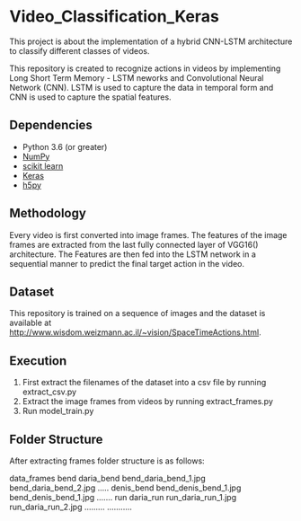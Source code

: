 # Video_Classification_Keras
This project is about the implementation of a hybrid CNN-LSTM architecture to classify different classes of videos. 

This repository is created to recognize actions in videos by implementing Long Short Term Memory - LSTM neworks and Convolutional Neural Network (CNN). LSTM is used to capture the data in temporal form and CNN is used to capture the spatial features.

## Dependencies
* Python 3.6 (or greater)
* [NumPy](http://www.numpy.org/)
* [scikit learn](http://scikit-learn.org/stable/index.html)
* [Keras](https://keras.io/)
* [h5py](http://docs.h5py.org/en/stable/)

## Methodology
Every video is first converted into image frames. The features of the image frames are extracted from the last fully connected layer of VGG16() architecture. The Features are then fed into the LSTM network in a sequential manner to predict the final target action in the video. 

## Dataset
This repository is trained on a sequence of images and the dataset is available at http://www.wisdom.weizmann.ac.il/~vision/SpaceTimeActions.html.

## Execution
1. First extract the filenames of the dataset into a csv file by running extract_csv.py
2. Extract the image frames from videos by running extract_frames.py
3. Run model_train.py

## Folder Structure
After extracting frames folder structure is as follows:

data_frames
  bend
    daria_bend
      bend_daria_bend_1.jpg
      bend_daria_bend_2.jpg
        .....
    denis_bend
      bend_denis_bend_1.jpg
      bend_denis_bend_1.jpg
      .......
  run
    daria_run
      run_daria_run_1.jpg
      run_daria_run_2.jpg
      .........
  ...........      
